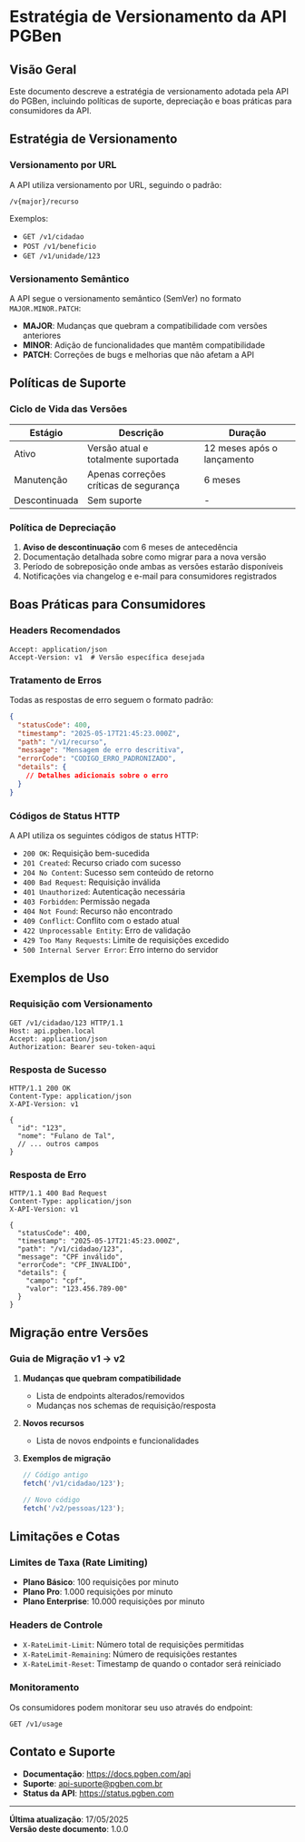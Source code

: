# Estratégia de Versionamento da API PGBen

## Visão Geral

Este documento descreve a estratégia de versionamento adotada pela API do PGBen, incluindo políticas de suporte, depreciação e boas práticas para consumidores da API.

## Estratégia de Versionamento

### Versionamento por URL

A API utiliza versionamento por URL, seguindo o padrão:

```
/v{major}/recurso
```

Exemplos:
- `GET /v1/cidadao`
- `POST /v1/beneficio`
- `GET /v1/unidade/123`

### Versionamento Semântico

A API segue o versionamento semântico (SemVer) no formato `MAJOR.MINOR.PATCH`:

- **MAJOR**: Mudanças que quebram a compatibilidade com versões anteriores
- **MINOR**: Adição de funcionalidades que mantêm compatibilidade
- **PATCH**: Correções de bugs e melhorias que não afetam a API

## Políticas de Suporte

### Ciclo de Vida das Versões

| Estágio | Descrição | Duração |
|---------|-----------|---------|
| Ativo | Versão atual e totalmente suportada | 12 meses após o lançamento |
| Manutenção | Apenas correções críticas de segurança | 6 meses |
| Descontinuada | Sem suporte | - |

### Política de Depreciação

1. **Aviso de descontinuação** com 6 meses de antecedência
2. Documentação detalhada sobre como migrar para a nova versão
3. Período de sobreposição onde ambas as versões estarão disponíveis
4. Notificações via changelog e e-mail para consumidores registrados

## Boas Práticas para Consumidores

### Headers Recomendados

```http
Accept: application/json
Accept-Version: v1  # Versão específica desejada
```

### Tratamento de Erros

Todas as respostas de erro seguem o formato padrão:

```json
{
  "statusCode": 400,
  "timestamp": "2025-05-17T21:45:23.000Z",
  "path": "/v1/recurso",
  "message": "Mensagem de erro descritiva",
  "errorCode": "CODIGO_ERRO_PADRONIZADO",
  "details": {
    // Detalhes adicionais sobre o erro
  }
}
```

### Códigos de Status HTTP

A API utiliza os seguintes códigos de status HTTP:

- `200 OK`: Requisição bem-sucedida
- `201 Created`: Recurso criado com sucesso
- `204 No Content`: Sucesso sem conteúdo de retorno
- `400 Bad Request`: Requisição inválida
- `401 Unauthorized`: Autenticação necessária
- `403 Forbidden`: Permissão negada
- `404 Not Found`: Recurso não encontrado
- `409 Conflict`: Conflito com o estado atual
- `422 Unprocessable Entity`: Erro de validação
- `429 Too Many Requests`: Limite de requisições excedido
- `500 Internal Server Error`: Erro interno do servidor

## Exemplos de Uso

### Requisição com Versionamento

```http
GET /v1/cidadao/123 HTTP/1.1
Host: api.pgben.local
Accept: application/json
Authorization: Bearer seu-token-aqui
```

### Resposta de Sucesso

```http
HTTP/1.1 200 OK
Content-Type: application/json
X-API-Version: v1

{
  "id": "123",
  "nome": "Fulano de Tal",
  // ... outros campos
}
```

### Resposta de Erro

```http
HTTP/1.1 400 Bad Request
Content-Type: application/json
X-API-Version: v1

{
  "statusCode": 400,
  "timestamp": "2025-05-17T21:45:23.000Z",
  "path": "/v1/cidadao/123",
  "message": "CPF inválido",
  "errorCode": "CPF_INVALIDO",
  "details": {
    "campo": "cpf",
    "valor": "123.456.789-00"
  }
}
```

## Migração entre Versões

### Guia de Migração v1 → v2

1. **Mudanças que quebram compatibilidade**
   - Lista de endpoints alterados/removidos
   - Mudanças nos schemas de requisição/resposta

2. **Novos recursos**
   - Lista de novos endpoints e funcionalidades

3. **Exemplos de migração**
   ```javascript
   // Código antigo
   fetch('/v1/cidadao/123');
   
   // Novo código
   fetch('/v2/pessoas/123');
   ```

## Limitações e Cotas

### Limites de Taxa (Rate Limiting)

- **Plano Básico**: 100 requisições por minuto
- **Plano Pro**: 1.000 requisições por minuto
- **Plano Enterprise**: 10.000 requisições por minuto

### Headers de Controle

- `X-RateLimit-Limit`: Número total de requisições permitidas
- `X-RateLimit-Remaining`: Número de requisições restantes
- `X-RateLimit-Reset`: Timestamp de quando o contador será reiniciado

### Monitoramento

Os consumidores podem monitorar seu uso através do endpoint:

```
GET /v1/usage
```

## Contato e Suporte

- **Documentação**: https://docs.pgben.com/api
- **Suporte**: api-suporte@pgben.com.br
- **Status da API**: https://status.pgben.com

---

**Última atualização**: 17/05/2025  
**Versão deste documento**: 1.0.0
